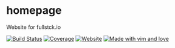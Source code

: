 # homepage
Website for fullstck.io

[![Build Status](https://img.shields.io/travis/fullstck/homepage.svg?maxAge=2592000)](https://travis-ci.org/fullstck/homepage)
[![Coverage](https://img.shields.io/codecov/c/github/fullstck/homepage.svg?maxAge=2592000)](https://codecov.io/gh/fullstck/homepage)
[![Website](https://img.shields.io/website-up-down-green-red/http/shields.io.svg?maxAge=2592000)](https://fullstck.io)
[![Made with vim and love](http://www.vim.org/images/just_vim_it_animated_click.gif)](http://vim.org/)

